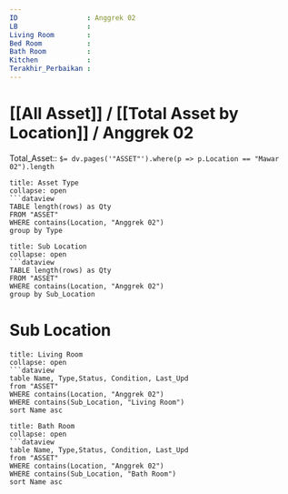```yaml
---
ID                 : Anggrek 02
LB                 : 
Living Room        : 
Bed Room           :
Bath Room          :
Kitchen            :
Terakhir_Perbaikan : 
---
```

# [[All Asset]] / [[Total Asset by Location]] / Anggrek 02
Total_Asset:: `$= dv.pages('"ASSET"').where(p => p.Location == "Mawar 02").length`




```ad-Asset
title: Asset Type
collapse: open
```dataview 
TABLE length(rows) as Qty 
FROM "ASSET" 
WHERE contains(Location, "Anggrek 02")
group by Type
```
```ad-Asset
title: Sub Location
collapse: open
```dataview 
TABLE length(rows) as Qty 
FROM "ASSET" 
WHERE contains(Location, "Anggrek 02")
group by Sub_Location
```



# Sub Location
```ad-Sub_Location
title: Living Room
collapse: open
```dataview  
table Name, Type,Status, Condition, Last_Upd
from "ASSET"
WHERE contains(Location, "Anggrek 02")
WHERE contains(Sub_Location, "Living Room")
sort Name asc
```
```ad-Sub_Location
title: Bath Room
collapse: open
```dataview  
table Name, Type,Status, Condition, Last_Upd
from "ASSET"
WHERE contains(Location, "Anggrek 02")
WHERE contains(Sub_Location, "Bath Room")
sort Name asc
```
